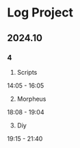 # Log Project

## 2024.10

### 4

1. Scripts

14:05 - 16:05

2. Morpheus

18:08 - 19:04

3. Diy

19:15 - 21:40